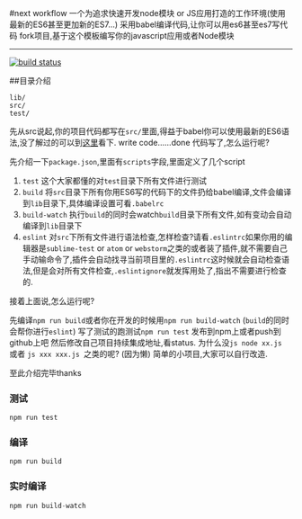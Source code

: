 #next workflow
一个为追求快速开发node模块 or JS应用打造的工作环境(使用最新的ES6甚至更加新的ES7...)
采用babel编译代码,让你可以用es6甚至es7写代码
fork项目,基于这个模板编写你的javascript应用或者Node模块

***
[![build status][travis-image]][travis-url]

##目录介绍
```
lib/
src/
test/
```
先从src说起,你的项目代码都写在``src/``里面,得益于babel你可以使用最新的ES6语法,没了解过的可以到[这里][1]看下.
write code......done
代码写了,怎么运行呢?

先介绍一下`` package.json ``,里面有``scripts``字段,里面定义了几个script

 1. `` test `` 这个大家都懂的对``test``目录下所有文件进行测试
 2. `` build `` 将``src``目录下所有你用ES6写的代码下的文件扔给babel编译,文件会编译到`` lib ``目录下,具体编译设置可看`` .babelrc ``
 3. `` build-watch `` 执行`` build ``的同时会watch`` build ``目录下所有文件,如有变动会自动编译到`` lib ``目录下
 4. `` eslint `` 对`` src ``下所有文件进行语法检查,怎样检查?请看`` .eslintrc ``如果你用的编辑器是`` sublime-test `` or ``atom`` or `` webstorm ``之类的或者装了插件,就不需要自己手动输命令了,插件会自动找寻当前项目里的`` .eslintrc ``这时候就会自动检查语法,但是会对所有文件检查,`` .eslintignore ``就发挥用处了,指出不需要进行检查的.

接着上面说,怎么运行呢?

先编译``` npm run build ```或者你在开发的时候用``` npm run build-watch ```
(`` build ``的同时会帮你进行`` eslint ``)
写了测试的跑测试``` npm run test ```
发布到npm上或者push到github上吧
然后修改自己项目持续集成地址,看status.
为什么没```js node xx.js ``` 或者 ```js xxx xxx.js ```之类的呢?
(因为懒)
简单的小项目,大家可以自行改造.

至此介绍完毕thanks


### 测试
```js
npm run test
```

### 编译
```js
npm run build
```

### 实时编译
```js
npm run build-watch
```

[1]: https://github.com/lukehoban/es6features "这里"
[travis-image]:https://img.shields.io/travis/xiaokekeT/next-workflow/master.svg?style=flat-square
[travis-url]:https://travis-ci.org/xiaokekeT/next-workflow
